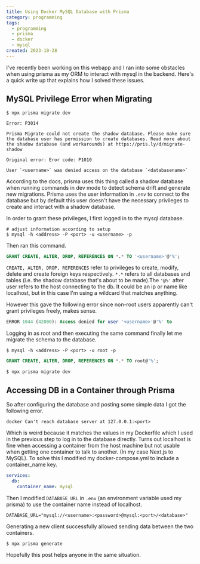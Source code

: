 ```yaml
---
title: Using Docker MySQL Database with Prisma
category: programming
tags:
  - programming
  - prisma
  - docker
  - mysql
created: 2023-10-28
---
```


I've recently been working on this webapp and I ran into some obstacles when using prisma as my ORM to interact with mysql in the backend. Here's a quick write up that explains how I solved these issues.

## MySQL Privilege Error when Migrating

```shell
$ npx prisma migrate dev

Error: P3014

Prisma Migrate could not create the shadow database. Please make sure the database user has permission to create databases. Read more about the shadow database (and workarounds) at https://pris.ly/d/migrate-shadow

Original error: Eror code: P1010

User `<username>` was denied access on the database `<databasename>`

```

According to the docs, prisma uses this thing called a shadow database when running commands in dev mode to detect schema drift and generate new migrations. Prisma uses the user information in `.env` to connect to the database but by default this user doesn't have the necessary privileges to create and interact with a shadow database.

In order to grant these privileges, I first logged in to the mysql database.

```shell
# adjust information according to setup
$ mysql -h <address> -P <port> -u <username> -p
```

Then ran this command.

```sql
GRANT CREATE, ALTER, DROP, REFERENCES ON *.* TO '<username>'@'%';
```

`CREATE, ALTER, DROP, REFERENCES` refer to privileges to create, modify, delete and create foreign keys respectively. `*.*` refers to all databases and tables (i.e. the shadow database that's about to be made).The `'@%'` after user refers to the host connecting to the db. It could be an ip or name like localhost, but in this case I'm using a wildcard that matches anything.

However this gave the following error since non-root users apparently can't grant privileges freely, makes sense.

```sql
ERROR 1044 (42000): Access denied for user '<username>'@'%' to
```

Logging in as root and then executing the same command finally let me migrate the schema to the database.

```shell
$ mysql -h <address> -P <port> -u root -p
```

```sql
GRANT CREATE, ALTER, DROP, REFERENCES ON *.* TO root@'%';
```

```shell
$ npx prisma migrate dev
```

## Accessing DB in a Container through Prisma

So after configuring the database and posting some simple data I got the following error.

```text
docker Can't reach database server at 127.0.0.1:<port>
```

Which is weird because it matches the values in my Dockerfile which I used in the previous step to log in to the database directly. Turns out localhost is fine when accessing a container from the host machine but not usable when getting one container to talk to another. (In my case Next.js to MySQL). To solve this I modified my docker-compose.yml to include a container_name key.

```yaml
services:
  db:
    container_name: mysql
```

Then I modified `DATABASE_URL` in `.env` (an environment variable used my prisma) to use the container name instead of localhost.

```text
DATABASE_URL="mysql://<username>:<password>@mysql:<port>/<database>"
```

Generating a new client successfully allowed sending data between the two containers.

```shell
$ npx prisma generate
```

Hopefully this post helps anyone in the same situation.
